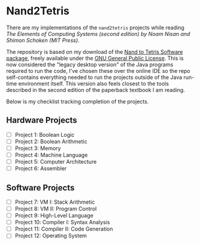 # Nand2Tetris

There are my implementations of the `nand2tetris` projects while reading *The Elements of Computing Systems (second edition) by Noam Nisan and Shimon Schoken (MIT Press)*.

The repository is based on my download of the [Nand to Tetris Software package](https://www.nand2tetris.org/software), freely available under the [GNU General Public License](https://www.gnu.org/licenses/gpl-3.0.html). This is now considered the "legacy desktop version" of the Java programs required to run the code, I've chosen these over the online IDE so the repo self-contains everything needed to run the projects outside of the Java run-time environment itself. This version also feels closest to the tools described in the second edition of the paperback textbook I am reading.

Below is my checklist tracking completion of the projects.

## Hardware Projects

- [ ] Project 1: Boolean Logic
- [ ] Project 2: Boolean Arithmetic
- [ ] Project 3: Memory
- [ ] Project 4: Machine Language
- [ ] Project 5: Computer Architecture
- [ ] Project 6: Assembler

## Software Projects

- [ ] Project 7: VM I: Stack Arithmetic
- [ ] Project 8: VM II: Program Control
- [ ] Project 9: High-Level Language
- [ ] Project 10: Compiler I: Syntax Analysis
- [ ] Project 11: Compiler II: Code Generation
- [ ] Project 12: Operating System